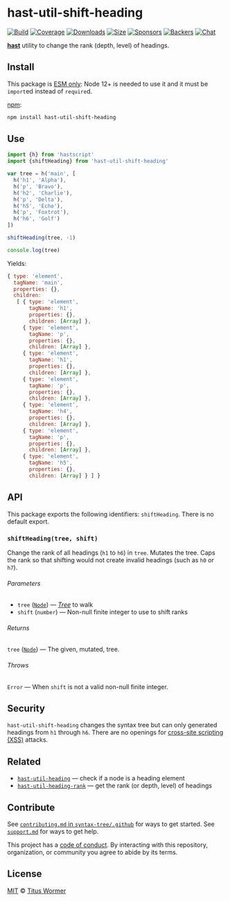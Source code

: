 # hast-util-shift-heading

[![Build][build-badge]][build]
[![Coverage][coverage-badge]][coverage]
[![Downloads][downloads-badge]][downloads]
[![Size][size-badge]][size]
[![Sponsors][sponsors-badge]][collective]
[![Backers][backers-badge]][collective]
[![Chat][chat-badge]][chat]

[**hast**][hast] utility to change the rank (depth, level) of headings.

## Install

This package is [ESM only](https://gist.github.com/sindresorhus/a39789f98801d908bbc7ff3ecc99d99c):
Node 12+ is needed to use it and it must be `import`ed instead of `require`d.

[npm][]:

```sh
npm install hast-util-shift-heading
```

## Use

```js
import {h} from 'hastscript'
import {shiftHeading} from 'hast-util-shift-heading'

var tree = h('main', [
  h('h1', 'Alpha'),
  h('p', 'Bravo'),
  h('h2', 'Charlie'),
  h('p', 'Delta'),
  h('h5', 'Echo'),
  h('p', 'Foxtrot'),
  h('h6', 'Golf')
])

shiftHeading(tree, -1)

console.log(tree)
```

Yields:

```js
{ type: 'element',
  tagName: 'main',
  properties: {},
  children:
   [ { type: 'element',
       tagName: 'h1',
       properties: {},
       children: [Array] },
     { type: 'element',
       tagName: 'p',
       properties: {},
       children: [Array] },
     { type: 'element',
       tagName: 'h1',
       properties: {},
       children: [Array] },
     { type: 'element',
       tagName: 'p',
       properties: {},
       children: [Array] },
     { type: 'element',
       tagName: 'h4',
       properties: {},
       children: [Array] },
     { type: 'element',
       tagName: 'p',
       properties: {},
       children: [Array] },
     { type: 'element',
       tagName: 'h5',
       properties: {},
       children: [Array] } ] }
```

## API

This package exports the following identifiers: `shiftHeading`.
There is no default export.

### `shiftHeading(tree, shift)`

Change the rank of all headings (`h1` to `h6`) in `tree`.
Mutates the tree.
Caps the rank so that shifting would not create invalid headings (such as `h0`
or `h7`).

###### Parameters

*   `tree` ([`Node`][node]) — [*Tree*][tree] to walk
*   `shift` (`number`) — Non-null finite integer to use to shift ranks

###### Returns

`tree` ([`Node`][node]) — The given, mutated, tree.

###### Throws

`Error` — When `shift` is not a valid non-null finite integer.

## Security

`hast-util-shift-heading` changes the syntax tree but can only generated
headings from `h1` through `h6`.
There are no openings for [cross-site scripting (XSS)][xss] attacks.

## Related

*   [`hast-util-heading`](https://github.com/syntax-tree/hast-util-heading)
    — check if a node is a heading element
*   [`hast-util-heading-rank`](https://github.com/syntax-tree/hast-util-heading-rank)
    — get the rank (or depth, level) of headings

## Contribute

See [`contributing.md` in `syntax-tree/.github`][contributing] for ways to get
started.
See [`support.md`][support] for ways to get help.

This project has a [code of conduct][coc].
By interacting with this repository, organization, or community you agree to
abide by its terms.

## License

[MIT][license] © [Titus Wormer][author]

<!-- Definition -->

[build-badge]: https://github.com/syntax-tree/hast-util-shift-heading/workflows/main/badge.svg

[build]: https://github.com/syntax-tree/hast-util-shift-heading/actions

[coverage-badge]: https://img.shields.io/codecov/c/github/syntax-tree/hast-util-shift-heading.svg

[coverage]: https://codecov.io/github/syntax-tree/hast-util-shift-heading

[downloads-badge]: https://img.shields.io/npm/dm/hast-util-shift-heading.svg

[downloads]: https://www.npmjs.com/package/hast-util-shift-heading

[size-badge]: https://img.shields.io/bundlephobia/minzip/hast-util-shift-heading.svg

[size]: https://bundlephobia.com/result?p=hast-util-shift-heading

[sponsors-badge]: https://opencollective.com/unified/sponsors/badge.svg

[backers-badge]: https://opencollective.com/unified/backers/badge.svg

[collective]: https://opencollective.com/unified

[chat-badge]: https://img.shields.io/badge/chat-discussions-success.svg

[chat]: https://github.com/syntax-tree/unist/discussions

[npm]: https://docs.npmjs.com/cli/install

[license]: license

[author]: https://wooorm.com

[contributing]: https://github.com/syntax-tree/.github/blob/HEAD/contributing.md

[support]: https://github.com/syntax-tree/.github/blob/HEAD/support.md

[coc]: https://github.com/syntax-tree/.github/blob/HEAD/code-of-conduct.md

[tree]: https://github.com/syntax-tree/unist#tree

[hast]: https://github.com/syntax-tree/hast

[node]: https://github.com/syntax-tree/hast#nodes

[xss]: https://en.wikipedia.org/wiki/Cross-site_scripting
